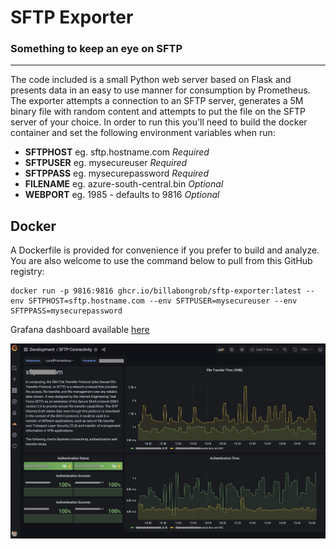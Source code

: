 # SFTP Exporter
### Something to keep an eye on SFTP
---
The code included is a small Python web server based on Flask and presents data in an easy to use manner for consumption by Prometheus.  The exporter attempts a connection to an SFTP server, generates a 5M binary file with random content and attempts to put the file on the SFTP server of your choice.  In order to run this you'll need to build the docker container and set the following environment variables when run:

* **SFTPHOST** eg. sftp.hostname.com *Required*
* **SFTPUSER** eg. mysecureuser *Required*
* **SFTPPASS** eg. mysecurepassword *Required*
* **FILENAME** eg. azure-south-central.bin *Optional*
* **WEBPORT** eg. 1985 - defaults to 9816 *Optional*


## Docker

A Dockerfile is provided for convenience if you prefer to build and analyze. You are also welcome to use the command below to pull from this GitHub registry:

```
docker run -p 9816:9816 ghcr.io/billabongrob/sftp-exporter:latest --env SFTPHOST=sftp.hostname.com --env SFTPUSER=mysecureuser --env SFTPPASS=mysecurepassword
```

Grafana dashboard available [here](https://grafana.com/grafana/dashboards/15744)

![Example dashboard](https://raw.githubusercontent.com/billabongrob/sftp-exporter/main/example/grafana-dashboard.png)
